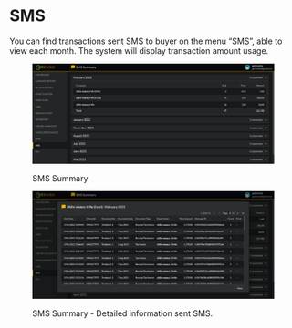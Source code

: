 # SMS

You can find transactions sent SMS to buyer on the menu “SMS”, able to view each month. The system will display transaction amount usage.

<figure><img src="../.gitbook/assets/image (74).png" alt=""><figcaption><p>SMS Summary</p></figcaption></figure>

<figure><img src="../.gitbook/assets/image (57).png" alt=""><figcaption><p>SMS Summary - Detailed information sent SMS.</p></figcaption></figure>
